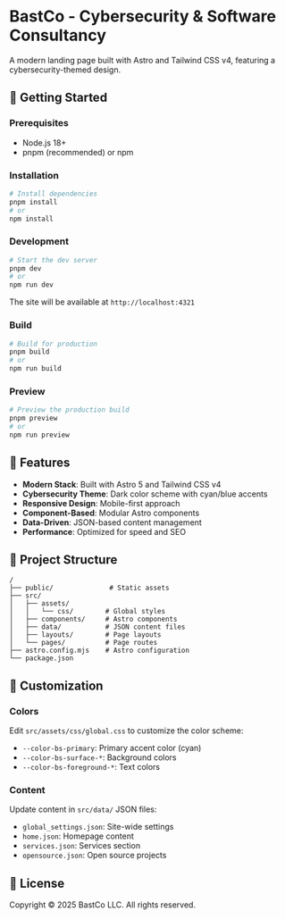 # BastCo - Cybersecurity & Software Consultancy

A modern landing page built with Astro and Tailwind CSS v4, featuring a cybersecurity-themed design.

## 🚀 Getting Started

### Prerequisites

- Node.js 18+ 
- pnpm (recommended) or npm

### Installation

```bash
# Install dependencies
pnpm install
# or
npm install
```

### Development

```bash
# Start the dev server
pnpm dev
# or
npm run dev
```

The site will be available at `http://localhost:4321`

### Build

```bash
# Build for production
pnpm build
# or
npm run build
```

### Preview

```bash
# Preview the production build
pnpm preview
# or
npm run preview
```

## 🎨 Features

- **Modern Stack**: Built with Astro 5 and Tailwind CSS v4
- **Cybersecurity Theme**: Dark color scheme with cyan/blue accents
- **Responsive Design**: Mobile-first approach
- **Component-Based**: Modular Astro components
- **Data-Driven**: JSON-based content management
- **Performance**: Optimized for speed and SEO

## 📁 Project Structure

```
/
├── public/              # Static assets
├── src/
│   ├── assets/
│   │   └── css/        # Global styles
│   ├── components/     # Astro components
│   ├── data/           # JSON content files
│   ├── layouts/        # Page layouts
│   └── pages/          # Page routes
├── astro.config.mjs    # Astro configuration
└── package.json
```

## 🎨 Customization

### Colors

Edit `src/assets/css/global.css` to customize the color scheme:

- `--color-bs-primary`: Primary accent color (cyan)
- `--color-bs-surface-*`: Background colors
- `--color-bs-foreground-*`: Text colors

### Content

Update content in `src/data/` JSON files:

- `global_settings.json`: Site-wide settings
- `home.json`: Homepage content
- `services.json`: Services section
- `opensource.json`: Open source projects

## 📝 License

Copyright © 2025 BastCo LLC. All rights reserved.
